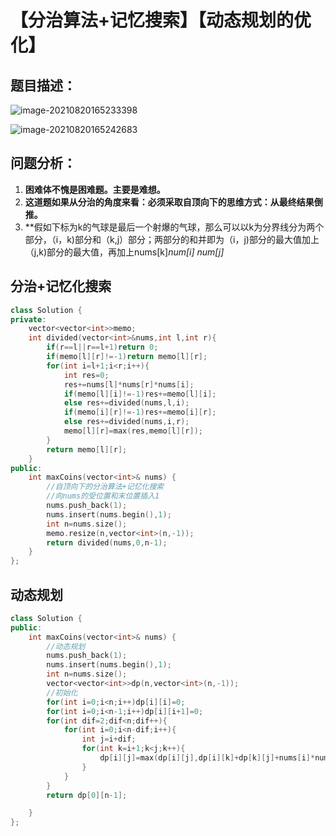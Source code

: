 # 【分治算法+记忆搜索】【动态规划的优化】

## 题目描述：

![image-20210820165233398](C:\Users\西安交通大学2193613091sxm\AppData\Roaming\Typora\typora-user-images\image-20210820165233398.png)

![image-20210820165242683](C:\Users\西安交通大学2193613091sxm\AppData\Roaming\Typora\typora-user-images\image-20210820165242683.png)

## 问题分析：

1. **困难体不愧是困难题。主要是难想。**
2. **这道题如果从分治的角度来看：必须采取自顶向下的思维方式：从最终结果倒推。**
3. **假如下标为k的气球是最后一个射爆的气球，那么可以以k为分界线分为两个部分，（i，k)部分和（k,j）部分；两部分的和并即为（i，j)部分的最大值加上（j,k)部分的最大值，再加上nums[k]*num[i] *num[j]**

## 分治+记忆化搜索

```C++
class Solution {
private:
    vector<vector<int>>memo;
    int divided(vector<int>&nums,int l,int r){
        if(r==l||r==l+1)return 0;
        if(memo[l][r]!=-1)return memo[l][r];
        for(int i=l+1;i<r;i++){
            int res=0;
            res+=nums[l]*nums[r]*nums[i];
            if(memo[l][i]!=-1)res+=memo[l][i];
            else res+=divided(nums,l,i);
            if(memo[i][r]!=-1)res+=memo[i][r];
            else res+=divided(nums,i,r);
            memo[l][r]=max(res,memo[l][r]);
        }
        return memo[l][r];
    }
public:
    int maxCoins(vector<int>& nums) {
        //自顶向下的分治算法+记忆化搜索
        //向nums的受位置和末位置插入1
        nums.push_back(1);
        nums.insert(nums.begin(),1);
        int n=nums.size();
        memo.resize(n,vector<int>(n,-1));
        return divided(nums,0,n-1);
    }
};
```

## 动态规划

```C++
class Solution {
public:
    int maxCoins(vector<int>& nums) {
        //动态规划
        nums.push_back(1);
        nums.insert(nums.begin(),1);
        int n=nums.size();
        vector<vector<int>>dp(n,vector<int>(n,-1));
        //初始化
        for(int i=0;i<n;i++)dp[i][i]=0;
        for(int i=0;i<n-1;i++)dp[i][i+1]=0;
        for(int dif=2;dif<n;dif++){
            for(int i=0;i<n-dif;i++){
                int j=i+dif;
                for(int k=i+1;k<j;k++){
                    dp[i][j]=max(dp[i][j],dp[i][k]+dp[k][j]+nums[i]*nums[k]*nums[j]);
                }
            }
        }
        return dp[0][n-1];

    }
};
```

